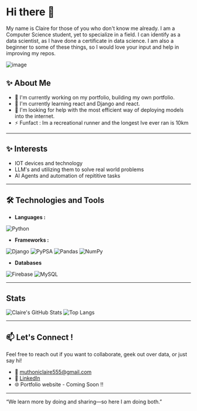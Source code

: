 # Hi there 👋
My name is Claire for those of you who don't know me already. I am a Computer Science student, yet to specialize in a field. 
I can identify as a data scientist, as I have done a certificate in data science. I am also a beginner to some of these things, so I would love your input and help in improving my repos. 

![image](https://github.com/user-attachments/assets/0ce9425a-a78e-4354-a9c0-609f4a690d0d)


## ✨ About Me 
* 🔭 I'm currently working on my portfolio, building my own portfolio.<br> 
* 🌱 I'm currently learning react and Django and react. 
* 🤔 I'm looking for help with the most efficient way of deploying models into the internet.
* ⚡ Funfact : Im a recreational runner and the longest Ive ever ran is 10km 
*** 
## ✨ Interests 
* IOT devices and technology
* LLM's and utilizing them to solve real world problems
* AI Agents and automation of repititive tasks
***
## 🛠️ Technologies and Tools 
* **Languages :**
  
![Python](https://img.shields.io/badge/Python-3776AB?style=for-the-badge&logo=python&logoColor=white)
* **Frameworks :**
  
![Django](https://img.shields.io/badge/Django-092E20?style=for-the-badge&logo=django&logoColor=white)
![PyPSA](https://img.shields.io/badge/PyPSA-3776AB?style=for-the-badge&logo=python&logoColor=white)
![Pandas](https://img.shields.io/badge/Pandas-150458?style=for-the-badge&logo=pandas&logoColor=white)
![NumPy](https://img.shields.io/badge/NumPy-013243?style=for-the-badge&logo=numpy&logoColor=white)
* **Databases**

![Firebase](https://img.shields.io/badge/Firebase-FFCA28?style=for-the-badge&logo=firebase&logoColor=black)
![MySQL](https://img.shields.io/badge/MySQL-4479A1?style=for-the-badge&logo=mysql&logoColor=white)
*** 
## Stats 

![Claire's GitHub Stats](https://github-readme-stats.vercel.app/api?username=clairemuthoni&show_icons=true&theme=github_dark)
![Top Langs](https://github-readme-stats.vercel.app/api/top-langs/?username=clairemuthoni&layout=compact&theme=github_dark)

***

## 📫 Let's Connect !

Feel free to reach out if you want to collaborate, geek out over data, or just say hi! 

* 📧 muthoniclaire555@gmail.com
* 💼 [LinkedIn](https://www.linkedin.com/in/claire-muthoni-5322a7358/)
* 🌐 Portfolio website - Coming Soon !!

***

“We learn more by doing and sharing—so here I am doing both.”


<!--
**clairemuthoni/clairemuthoni** is a ✨ _special_ ✨ repository because its `README.md` (this file) appears on your GitHub profile.

Here are some ideas to get you started:

- 🔭 I’m currently working on ...
- 🌱 I’m currently learning ...
- 👯 I’m looking to collaborate on ...
- 🤔 I’m looking for help with ...
- 💬 Ask me about ...
- 📫 How to reach me: ...
- 😄 Pronouns: ...
- ⚡ Fun fact: ...
-->
